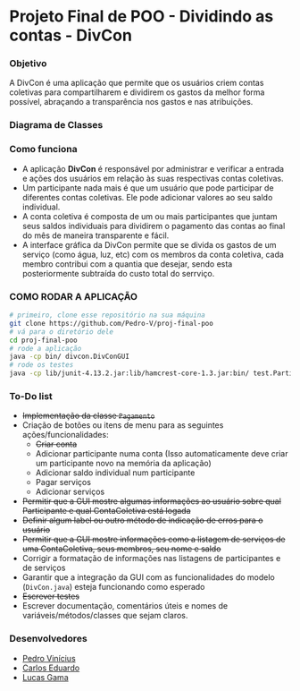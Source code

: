 # Projeto Final de POO - Dividindo as contas - DivCon

### Objetivo

A DivCon é uma aplicação que permite que os usuários criem contas coletivas para compartilharem e dividirem os gastos da melhor forma possível, abraçando a transparência nos gastos e nas atribuições. 

### Diagrama de Classes

### Como funciona

* A aplicação **DivCon** é responsável por administrar e verificar a entrada e ações dos usuários em relação às suas respectivas contas coletivas.
* Um participante nada mais é que um usuário que pode participar de diferentes contas coletivas. Ele pode adicionar valores ao seu saldo individual.
* A conta coletiva é composta de um ou mais participantes que juntam seus saldos individuais para dividirem o pagamento das contas ao final do mês de maneira transparente e fácil.
* A interface gráfica da DivCon permite que se divida os gastos de um serviço (como água, luz, etc) com os membros da conta coletiva, cada membro contribui com a quantia que desejar, sendo esta posteriormente subtraída do custo total do serrviço.

### COMO RODAR A APLICAÇÃO

```bash
# primeiro, clone esse repositório na sua máquina
git clone https://github.com/Pedro-V/proj-final-poo
# vá para o diretório dele
cd proj-final-poo
# rode a aplicação
java -cp bin/ divcon.DivConGUI
# rode os testes 
java -cp lib/junit-4.13.2.jar:lib/hamcrest-core-1.3.jar:bin/ test.ParticipanteTest test.PagamentoTest test.ContaColetivaTest
```

### To-Do list

* ~~Implementação da classe `Pagamento`~~
* Criação de botões ou itens de menu para as seguintes ações/funcionalidades:
  * ~~Criar conta~~
  * Adicionar participante numa conta (Isso automaticamente deve criar um participante novo na memória da aplicação)
  * Adicionar saldo individual num participante
  * Pagar serviços
  * Adicionar serviços
* ~~Permitir que a GUI mostre algumas informações ao usuário sobre qual Participante e qual ContaColetiva está logada~~
* ~~Definir algum label ou outro método de indicação de erros para o usuário~~
* ~~Permitir que a GUI mostre informações como a listagem de serviços de uma ContaColetiva, seus membros, seu nome e saldo~~
* Corrigir a formatação de informações nas listagens de participantes e de serviços
* Garantir que a integração da GUI com as funcionalidades do modelo (`DivCon.java`) esteja funcionando como esperado
* ~~Escrever testes~~
* Escrever documentação, comentários úteis e nomes de variáveis/métodos/classes que sejam claros.

### Desenvolvedores

* [Pedro Vinícius](https://github.com/Pedro-V)
* [Carlos Eduardo](https://github.com/Eduardocesn)
* [Lucas Gama](https://github.com/LucasGamaV)
